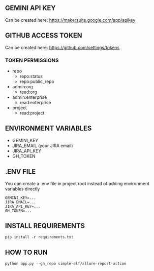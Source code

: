 ## GEMINI API KEY
Can be created here: https://makersuite.google.com/app/apikey

## GITHUB ACCESS TOKEN
Can be created here: https://github.com/settings/tokens

### TOKEN PERMISSIONS
- repo
    - repo:status
    - repo:public_repo
- admin:org
    - read:org
- admin:enterprise
    - read:enterprise
- project
    - read:project

## ENVIRONMENT VARIABLES
- GEMINI_KEY
- JIRA_EMAIL (your JIRA email)
- JIRA_API_KEY
- GH_TOKEN

## .ENV FILE
You can create a .env file in project root instead of adding environment variables directly
```
GEMINI_KEY=...
JIRA_EMAIL=...
JIRA_API_KEY=...
GH_TOKEN=...
```

## INSTALL REQUIREMENTS
```
pip install -r requirements.txt
```

## HOW TO RUN
```
python app.py --gh_repo simple-elf/allure-report-action
```